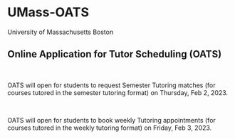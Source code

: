 # UMass-OATS
University of Massachusetts Boston
## Online Application for Tutor Scheduling (OATS)
<br>
<p>
OATS will open for students to request Semester Tutoring matches (for courses tutored in the semester tutoring format) on Thursday, Feb 2, 2023.
</p>
<br>
<p>
OATS will open for students to book weekly Tutoring appointments (for courses tutored in the weekly tutoring format) on Friday, Feb 3, 2023.
</p>
